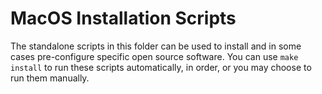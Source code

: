 # MacOS Installation Scripts

The standalone scripts in this folder can be used to install and in some cases
pre-configure specific open source software. You can use `make install` to run
these scripts automatically, in order, or you may choose to run them manually.
